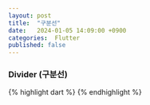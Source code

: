 ```yaml
---
layout: post
title:  "구분선"
date:   2024-01-05 14:09:00 +0900
categories:  Flutter
published: false
---
```


### Divider (구분선)

{% highlight dart %}
{% endhighlight %}